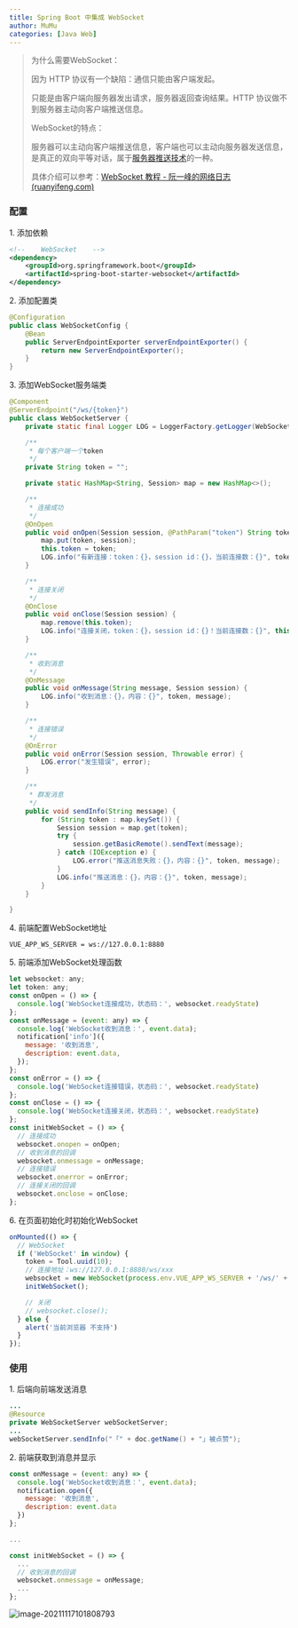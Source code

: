 ```yaml
---
title: Spring Boot 中集成 WebSocket
author: MuMu
categories: [Java Web]
---
```


> 为什么需要WebSocket：
>
> 因为 HTTP 协议有一个缺陷：通信只能由客户端发起。
>
> 只能是由客户端向服务器发出请求，服务器返回查询结果。HTTP 协议做不到服务器主动向客户端推送信息。
>
> WebSocket的特点：
>
> 服务器可以主动向客户端推送信息，客户端也可以主动向服务器发送信息，是真正的双向平等对话，属于[服务器推送技术](https://en.wikipedia.org/wiki/Push_technology)的一种。
>
> 具体介绍可以参考：[WebSocket 教程 - 阮一峰的网络日志 (ruanyifeng.com)](https://www.ruanyifeng.com/blog/2017/05/websocket.html)

### 配置

1\. 添加依赖

```xml
<!--    WebSocket    -->
<dependency>
    <groupId>org.springframework.boot</groupId>
    <artifactId>spring-boot-starter-websocket</artifactId>
</dependency>
```

2\. 添加配置类

```java
@Configuration
public class WebSocketConfig {
    @Bean
    public ServerEndpointExporter serverEndpointExporter() {
        return new ServerEndpointExporter();
    }
}
```

3\. 添加WebSocket服务端类

```java
@Component
@ServerEndpoint("/ws/{token}")
public class WebSocketServer {
    private static final Logger LOG = LoggerFactory.getLogger(WebSocketServer.class);

    /**
     * 每个客户端一个token
     */
    private String token = "";

    private static HashMap<String, Session> map = new HashMap<>();

    /**
     * 连接成功
     */
    @OnOpen
    public void onOpen(Session session, @PathParam("token") String token) {
        map.put(token, session);
        this.token = token;
        LOG.info("有新连接：token：{}，session id：{}，当前连接数：{}", token, session.getId(), map.size());
    }

    /**
     * 连接关闭
     */
    @OnClose
    public void onClose(Session session) {
        map.remove(this.token);
        LOG.info("连接关闭，token：{}，session id：{}！当前连接数：{}", this.token, session.getId(), map.size());
    }

    /**
     * 收到消息
     */
    @OnMessage
    public void onMessage(String message, Session session) {
        LOG.info("收到消息：{}，内容：{}", token, message);
    }

    /**
     * 连接错误
     */
    @OnError
    public void onError(Session session, Throwable error) {
        LOG.error("发生错误", error);
    }

    /**
     * 群发消息
     */
    public void sendInfo(String message) {
        for (String token : map.keySet()) {
            Session session = map.get(token);
            try {
                session.getBasicRemote().sendText(message);
            } catch (IOException e) {
                LOG.error("推送消息失败：{}，内容：{}", token, message);
            }
            LOG.info("推送消息：{}，内容：{}", token, message);
        }
    }

}
```

4\. 前端配置WebSocket地址

```properties
VUE_APP_WS_SERVER = ws://127.0.0.1:8880
```

5\. 前端添加WebSocket处理函数

```javascript
let websocket: any;
let token: any;
const onOpen = () => {
  console.log('WebSocket连接成功，状态码：', websocket.readyState)
};
const onMessage = (event: any) => {
  console.log('WebSocket收到消息：', event.data);
  notification['info']({
    message: '收到消息',
    description: event.data,
  });
};
const onError = () => {
  console.log('WebSocket连接错误，状态码：', websocket.readyState)
};
const onClose = () => {
  console.log('WebSocket连接关闭，状态码：', websocket.readyState)
};
const initWebSocket = () => {
  // 连接成功
  websocket.onopen = onOpen;
  // 收到消息的回调
  websocket.onmessage = onMessage;
  // 连接错误
  websocket.onerror = onError;
  // 连接关闭的回调
  websocket.onclose = onClose;
};
```

6\. 在页面初始化时初始化WebSocket

```javascript
onMounted(() => {
  // WebSocket
  if ('WebSocket' in window) {
    token = Tool.uuid(10);
    // 连接地址：ws://127.0.0.1:8880/ws/xxx
    websocket = new WebSocket(process.env.VUE_APP_WS_SERVER + '/ws/' + token);
    initWebSocket();

    // 关闭
    // websocket.close();
  } else {
    alert('当前浏览器 不支持')
  }
});
```

### 使用

1\. 后端向前端发送消息

```java
...
@Resource
private WebSocketServer webSocketServer;
...
webSocketServer.sendInfo("「" + doc.getName() + "」被点赞");
```

2\. 前端获取到消息并显示

```javascript
const onMessage = (event: any) => {
  console.log('WebSocket收到消息：', event.data);
  notification.open({
    message: '收到消息',
    description: event.data
  })
};

...

const initWebSocket = () => {
  ...
  // 收到消息的回调
  websocket.onmessage = onMessage;
  ...
};
```

![image-20211117101808793](https://blog.caowei.xyz/blog/Jw-120.png)
